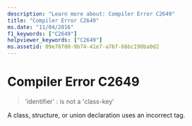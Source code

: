 ```yaml
---
description: "Learn more about: Compiler Error C2649"
title: "Compiler Error C2649"
ms.date: "11/04/2016"
f1_keywords: ["C2649"]
helpviewer_keywords: ["C2649"]
ms.assetid: 09e78f08-9b74-41e7-a76f-66bc190ba0d2
---
```

# Compiler Error C2649

> 'identifier' : is not a 'class-key'

A class, structure, or union declaration uses an incorrect tag.
